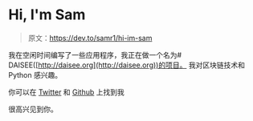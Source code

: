 # Hi, I'm Sam

> 原文：<https://dev.to/samr1/hi-im-sam>

我在空闲时间编写了一些应用程序，我正在做一个名为# DAISEE([http://daisee.org](http://daisee.org))的项目。
我对区块链技术和 Python 感兴趣。

你可以在 [Twitter](https://twitter.com/SamR1) 和 [Github](https://github.com/SamR1) 上找到我

很高兴见到你。